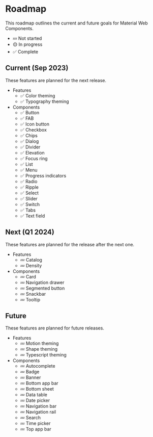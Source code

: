 <!-- catalog-only-start --><!-- ---
name: Roadmap
title: Roadmap
order: 3
-----><!-- catalog-only-end -->

# Roadmap

<!-- go/mwc-roadmap -->

<!--*
# Document freshness: For more information, see go/fresh-source.
freshness: { owner: 'lizmitchell' reviewed: '2023-09-11' }
*-->

<!-- [TOC] -->

This roadmap outlines the current and future goals for Material Web Components.

<!--#include file="../googlers/roadmap.md" -->

*   💤 Not started
*   🟡 In progress
*   ✅ Complete

## Current (Sep 2023)

These features are planned for the next release.

*   Features
    *   ✅ Color theming
    *   ✅ Typography theming
*   Components
    *   ✅ Button
    *   ✅ FAB
    *   ✅ Icon button
    *   ✅ Checkbox
    *   ✅ Chips
    *   ✅ Dialog
    *   ✅ Divider
    *   ✅ Elevation
    *   ✅ Focus ring
    *   ✅ List
    *   ✅ Menu
    *   ✅ Progress indicators
    *   ✅ Radio
    *   ✅ Ripple
    *   ✅ Select
    *   ✅ Slider
    *   ✅ Switch
    *   ✅ Tabs
    *   ✅ Text field

## Next (Q1 2024)

These features are planned for the release after the next one.

*   Features
    *   💤 Catalog
    *   💤 Density
*   Components
    *   💤 Card
    *   💤 Navigation drawer
    *   💤 Segmented button
    *   💤 Snackbar
    *   💤 Tooltip

## Future

These features are planned for future releases.

*   Features
    *   💤 Motion theming
    *   💤 Shape theming
    *   💤 Typescript theming
*   Components
    *   💤 Autocomplete
    *   💤 Badge
    *   💤 Banner
    *   💤 Bottom app bar
    *   💤 Bottom sheet
    *   💤 Data table
    *   💤 Date picker
    *   💤 Navigation bar
    *   💤 Navigation rail
    *   💤 Search
    *   💤 Time picker
    *   💤 Top app bar

<!-- ## Past

Past release roadmaps.

### 1.0 (Sep 2023) -->

<!-- Move 1.0 once released -->
